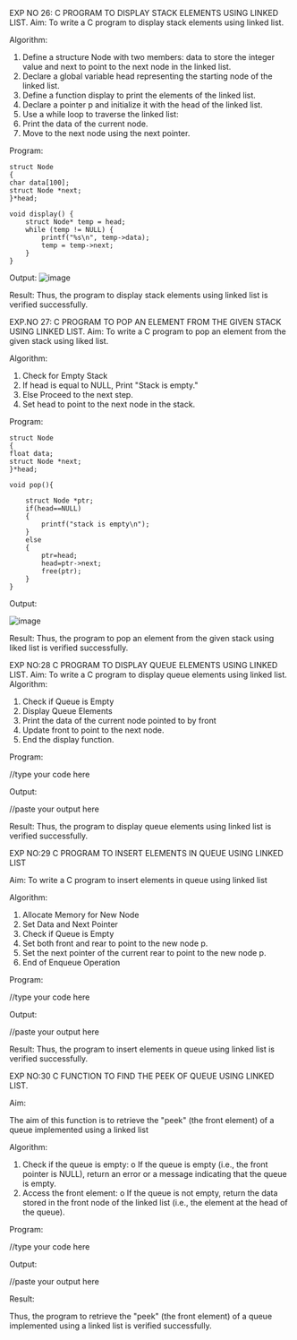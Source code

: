 

EXP NO 26: C PROGRAM TO DISPLAY STACK ELEMENTS USING LINKED LIST.
Aim:
To write a C program to display stack elements using linked list.

Algorithm:
1.	Define a structure Node with two members: data to store the integer value and next to point to the next node in the linked list.
2.	Declare a global variable head representing the starting node of the linked list.
3.	Define a function display to print the elements of the linked list.
4.	Declare a pointer p and initialize it with the head of the linked list.
5.	Use a while loop to traverse the linked list:
6.	Print the data of the current node.
7.	Move to the next node using the next pointer.
 
Program:

```
struct Node   
{  
char data[100];  
struct Node *next;  
}*head;

void display() {
    struct Node* temp = head;
    while (temp != NULL) {
        printf("%s\n", temp->data);
        temp = temp->next;
    }
}
```

Output:
![image](https://github.com/user-attachments/assets/b7ebc4a0-07e9-4e71-9dde-787338933ba0)



Result:
Thus, the program to display stack elements using linked list is verified successfully. 



EXP.NO 27: C PROGRAM TO POP AN ELEMENT FROM THE GIVEN STACK USING 
LINKED LIST.
Aim:
To write a C program to pop an element from the given stack using liked list.

Algorithm:
1.	Check for Empty Stack
2.	If head is equal to NULL, Print "Stack is empty."
3.	Else Proceed to the next step.
4.	Set head to point to the next node in the stack.
 
Program:

```
struct Node   
{  
float data;  
struct Node *next;  
}*head;  

void pop(){
    
    struct Node *ptr;  
    if(head==NULL)  
    {  
        printf("stack is empty\n");  
    }  
    else  
    {  
        ptr=head;  
        head=ptr->next;  
        free(ptr);  
    }  
}
```

Output:

![image](https://github.com/user-attachments/assets/aafab7b8-2306-49ba-822e-4b42c0808dad)




Result:
Thus, the program to pop an element from the given stack using liked list is verified successfully.

 
EXP NO:28 C PROGRAM TO DISPLAY QUEUE ELEMENTS USING LINKED LIST.
Aim:
To write a C program to display queue elements using linked list.
Algorithm:
1.	Check if Queue is Empty
2.	Display Queue Elements
3.	Print the data of the current node pointed to by front
4.	Update front to point to the next node.
5.	End the display function.
 
Program:

//type your code here

Output:

//paste your output here

Result:
Thus, the program to display queue elements using linked list is verified successfully.


 
EXP NO:29 C PROGRAM TO INSERT ELEMENTS IN QUEUE USING LINKED LIST

Aim:
To write a C program to insert elements in queue using linked list

Algorithm:
1.	Allocate Memory for New Node
2.	Set Data and Next Pointer
3.	Check if Queue is Empty
4.	Set both front and rear to point to the new node p.
5.	Set the next pointer of the current rear to point to the new node p.
6.	End of Enqueue Operation
 
Program:

//type your code here

Output:

//paste your output here

Result:
Thus, the program to insert elements in queue using linked list is verified successfully.



EXP NO:30 C FUNCTION TO FIND THE PEEK OF QUEUE USING LINKED LIST.


Aim:

The aim of this function is to retrieve the "peek" (the front element) of a queue implemented using a linked list

Algorithm:

1.	Check if the queue is empty:
o	If the queue is empty (i.e., the front pointer is NULL), return an error or a message indicating that the queue is empty.
2.	Access the front element:
o	If the queue is not empty, return the data stored in the front node of the linked list (i.e., the element at the head of the queue).

Program:

//type your code here

Output:

//paste your output here



Result:

Thus, the program to retrieve the "peek" (the front element) of a queue implemented using a linked list is verified successfully.


